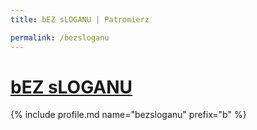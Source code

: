 ```yaml
---
title: bEZ sLOGANU | Patromierz

permalink: /bezsloganu
---
```


# [bEZ sLOGANU](https://patronite.pl/bezsloganu)

{% include profile.md name="bezsloganu" prefix="b" %}
